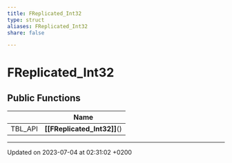 ```yaml
---
title: FReplicated_Int32
type: struct
aliases: FReplicated_Int32
share: false

---
```


# FReplicated_Int32





## Public Functions

|                | Name           |
| -------------- | -------------- |
| TBL_API | **[[FReplicated_Int32]]**() |

-------------------------------

Updated on 2023-07-04 at 02:31:02 +0200